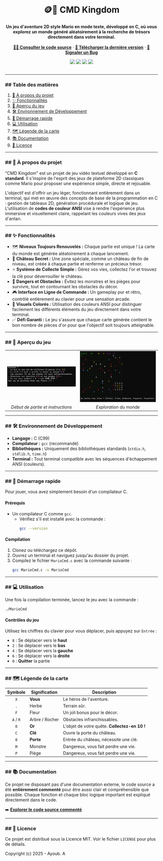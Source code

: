 <div align="center">
  <h1 align="center">🪙🏰 CMD Kingdom</h1>
  <p align="center">
    <strong>Un jeu d'aventure 2D style Mario en mode texte, développé en C, où vous explorez un monde généré aléatoirement à la recherche de trésors directement dans votre terminal.</strong>
    <br />
    <br />
    <a href="https://github.com/Aybskt/MarioCmdGame/blob/main/projet.c"><strong>👨‍💻 Consulter le code source</strong></a>
    ·
    <a href="https://github.com/Aybskt/MarioCmdGame/releases"><strong>🚀 Télécharger la dernière version</strong></a>
    ·
    <a href="https://github.com/Aybskt/MarioCmdGameO/issues"><strong>🛑 Signaler un Bug</strong></a>
    
  </p>
</div>

<div align="center">
  <img src="https://img.shields.io/github/last-commit/Aybskt/MarioCmdGame?style=for-the-badge&logo=github&color=blue" />
  <img src="https://img.shields.io/github/repo-size/Aybskt/MarioCmdGame?style=for-the-badge&logo=github" />
  <img src="https://img.shields.io/github/languages/top/Aybskt/MarioCmdGame?style=for-the-badge&logo=c" />
  <img src="https://img.shields.io/github/license/Aybskt/MarioCmdGame?style=for-the-badge&color=green" />
</div>
<br>

---
### ## Table des matières

1.  [🌟 À propos du projet](#-à-propos-du-projet)
2.  [✨ Fonctionnalités](#-fonctionnalités)
3.  [📸 Aperçu du jeu](#-aperçu-du-jeu)
4.  [🛠️ Environnement de Développement](#️-environnement-de-développement)
5.  [🚀 Démarrage rapide](#-démarrage-rapide)
6.  [💻 Utilisation](#-utilisation)
7.  [🗺️ Légende de la carte](#️-légende-de-la-carte)
8.  [📚 Documentation](#-documentation)
9.  [📜 Licence](#-licence)
---
### ## 🌟 À propos du projet

"CMD Kingdom" est un projet de jeu vidéo textuel développé en **C standard**. Il s'inspire de l'esprit des jeux de plateforme 2D classiques comme Mario pour proposer une expérience simple, directe et rejouable.

L'objectif est d'offrir un jeu léger, fonctionnant entièrement dans un terminal, qui met en œuvre des concepts de base de la programmation en C : gestion de tableaux 2D, génération procédurale et logique de jeu. L'utilisation de **codes de couleur ANSI** vise à rendre l'expérience plus immersive et visuellement claire, rappelant les couleurs vives des jeux d'antan.

---

### ## ✨ Fonctionnalités

* 🗺️ **Niveaux Toujours Renouvelés :** Chaque partie est unique ! La carte du monde est générée aléatoirement à chaque lancement.
* 🏰 **Château Secret :** Une zone spéciale, comme un château de fin de niveau, est créée à chaque partie et renferme un précieux trésor.
* ⭐ **Système de Collecte Simple :** Gérez vos vies, collectez l'or et trouvez la clé pour déverrouiller le château.
* 🐢 **Dangers et Obstacles :** Évitez les monstres et les pièges pour survivre, tout en contournant les obstacles du décor.
* 🎮 **Interface en Ligne de Commande :** Un gameplay pur et rétro, contrôlé entièrement au clavier pour une sensation arcade.
* 🎨 **Visuels Colorés :** Utilisation des couleurs ANSI pour distinguer facilement les différents éléments du jeu directement dans votre terminal.
* ✅ **Défi Garanti :** Le jeu s'assure que chaque carte générée contient le bon nombre de pièces d'or pour que l'objectif soit toujours atteignable.

---

### ## 📸 Aperçu du jeu


<table>
  <tr>
    <td><img src="https://raw.githubusercontent.com/Aybskt/MarioCmdGame/main/assets/img.png" alt="Début de partie et instructions"></td>
    <td><img src="https://raw.githubusercontent.com/Aybskt/MarioCmdGame/main/assets/img1.png" alt="Exploration du monde"></td>
  </tr>
  <tr>
    <td align="center"><em>Début de partie et instructions</em></td>
    <td align="center"><em>Exploration du monde</em></td>
  </tr>
</table>

---

### ## 🛠️ Environnement de Développement

* **Langage :** C (C99)
* **Compilateur :** `gcc` (recommandé)
* **Bibliothèques :** Uniquement des bibliothèques standards (`stdio.h`, `stdlib.h`, `time.h`)
* **Terminal :** Tout terminal compatible avec les séquences d'échappement ANSI (couleurs).

---

### ## 🚀 Démarrage rapide

Pour jouer, vous avez simplement besoin d'un compilateur C.

#### **Prérequis**
* Un compilateur C comme `gcc`.
    * Vérifiez s'il est installé avec la commande :
        ```sh
        gcc --version
        ```

#### **Compilation**
1.  Clonez ou téléchargez ce dépôt.
2.  Ouvrez un terminal et naviguez jusqu'au dossier du projet.
3.  Compilez le fichier `MarioCmd.c` avec la commande suivante :
    ```sh
    gcc MarioCmd.c -o MarioCmd
    ```

---

### ## 💻 Utilisation

Une fois la compilation terminée, lancez le jeu avec la commande :
```sh
./MarioCmd
```

#### **Contrôles du jeu**
Utilisez les chiffres du clavier pour vous déplacer, puis appuyez sur `Entrée` :
-   `8` : Se déplacer vers le **haut**
-   `2` : Se déplacer vers le **bas**
-   `4` : Se déplacer vers la **gauche**
-   `6` : Se déplacer vers la **droite**
-   `0` : **Quitter** la partie

---

### ## 🗺️ Légende de la carte

| Symbole | Signification | Description |
|:---:|---|---|
| `X` | **Vous** | Le héros de l'aventure. |
| `.` | Herbe | Terrain sûr. |
| `F` | Fleur | Un joli bonus pour le décor. |
| `A` / `R`| Arbre / Rocher | Obstacles infranchissables. |
| `O` | **Or** | L'objet de votre quête. **Collectez-en 10 !** |
| `C` | **Clé** | Ouvre la porte du château. |
| `0` | **Porte** | Entrée du château, nécessite une clé. |
| `M` | Monstre | Dangereux, vous fait perdre une vie. |
| `P` | Piège | Dangereux, vous fait perdre une vie. |

---

### ## 📚 Documentation

Ce projet ne disposant pas d'une documentation externe, le code source a été **entièrement commenté** pour être aussi clair et compréhensible que possible. Chaque fonction et chaque bloc logique important est expliqué directement dans le code.

➡️ **[Explorer le code source commenté](https://github.com/Aybskt/MarioCmdGame/blob/main/MarioCmd.c)**

---

### ## 📜 Licence

Ce projet est distribué sous la Licence MIT. Voir le fichier `LICENSE` pour plus de détails.

Copyright (c) 2025 - Ayoub. A
